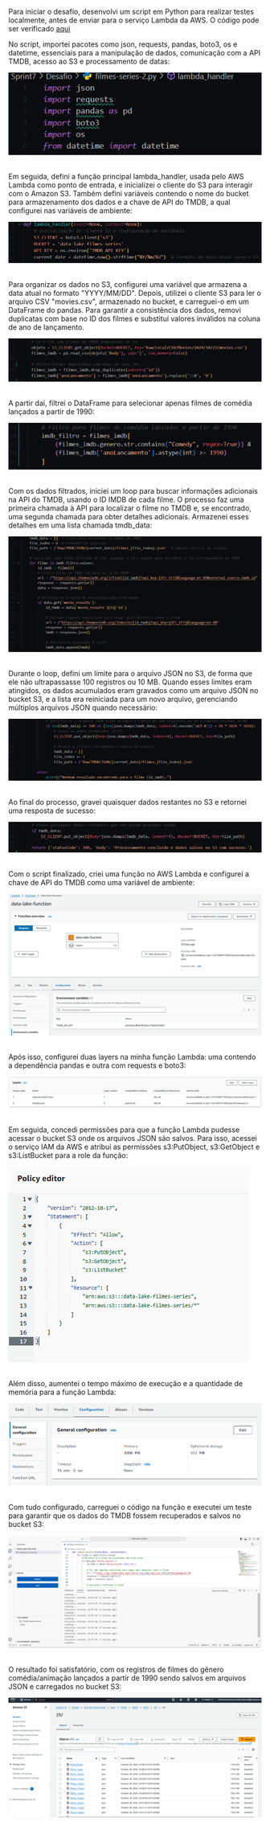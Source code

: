 Para iniciar o desafio, desenvolvi um script em Python para realizar testes localmente, antes de enviar para o serviço Lambda da AWS. O código pode ser verificado [aqui](filmes-series-2.py)

No script, importei pacotes como json, requests, pandas, boto3, os e datetime, essenciais para a manipulação de dados, comunicação com a API TMDB, acesso ao S3 e processamento de datas:

![Evidencia 1](../evidencias/evidencia_1.webp)<br></br>

Em seguida, defini a função principal lambda_handler, usada pelo AWS Lambda como ponto de entrada, e inicializei o cliente do S3 para interagir com o Amazon S3. Também defini variáveis contendo o nome do bucket para armazenamento dos dados e a chave de API do TMDB, a qual configurei nas variáveis de ambiente:

![Evidencia 2](../evidencias/evidencia_2.webp)<br></br>

Para organizar os dados no S3, configurei uma variável que armazena a data atual no formato "YYYY/MM/DD". Depois, utilizei o cliente S3 para ler o arquivo CSV "movies.csv", armazenado no bucket, e carreguei-o em um DataFrame do pandas. Para garantir a consistência dos dados, removi duplicatas com base no ID dos filmes e substituí valores inválidos na coluna de ano de lançamento.

![Evidencia 3](../evidencias/evidencia_3.webp)<br></br>

A partir daí, filtrei o DataFrame para selecionar apenas filmes de comédia lançados a partir de 1990:

![Evidencia 4](../evidencias/evidencia_4.webp)<br></br>

Com os dados filtrados, iniciei um loop para buscar informações adicionais na API do TMDB, usando o ID IMDB de cada filme. O processo faz uma primeira chamada à API para localizar o filme no TMDB e, se encontrado, uma segunda chamada para obter detalhes adicionais. Armazenei esses detalhes em uma lista chamada tmdb_data:

![Evidencia 5](../evidencias/evidencia_5.webp)<br></br>

Durante o loop, defini um limite para o arquivo JSON no S3, de forma que ele não ultrapassasse 100 registros ou 10 MB. Quando esses limites eram atingidos, os dados acumulados eram gravados como um arquivo JSON no bucket S3, e a lista era reiniciada para um novo arquivo, gerenciando múltiplos arquivos JSON quando necessário:

![Evidencia 6](../evidencias/evidencia_6.webp)<br></br>

Ao final do processo, gravei quaisquer dados restantes no S3 e retornei uma resposta de sucesso:

![Evidencia 7](../evidencias/evidencia_7.webp)<br></br>

Com o script finalizado, criei uma função no AWS Lambda e configurei a chave de API do TMDB como uma variável de ambiente:

![Evidencia 8](../evidencias/evidencia_8.webp)<br></br>

Após isso, configurei duas layers na minha função Lambda: uma contendo a dependência pandas e outra com requests e boto3:

![Evidencia 9](../evidencias/evidencia_9.webp)<br></br>

Em seguida, concedi permissões para que a função Lambda pudesse acessar o bucket S3 onde os arquivos JSON são salvos. Para isso, acessei o serviço IAM da AWS e atribuí as permissões s3:PutObject, s3:GetObject e s3:ListBucket para a role da função:

![Evidencia 10](../evidencias/evidencia_10.webp)<br></br>

Além disso, aumentei o tempo máximo de execução e a quantidade de memória para a função Lambda:

![Evidencia 11](../evidencias/evidencia_11.webp)<br></br>

Com tudo configurado, carreguei o código na função e executei um teste para garantir que os dados do TMDB fossem recuperados e salvos no bucket S3:

![Evidencia 12](../evidencias/evidencia_12.webp)<br></br>

O resultado foi satisfatório, com os registros de filmes do gênero comédia/animação lançados a partir de 1990 sendo salvos em arquivos JSON e carregados no bucket S3:

![Evidencia 13](../evidencias/evidencia_13.webp)<br></br>